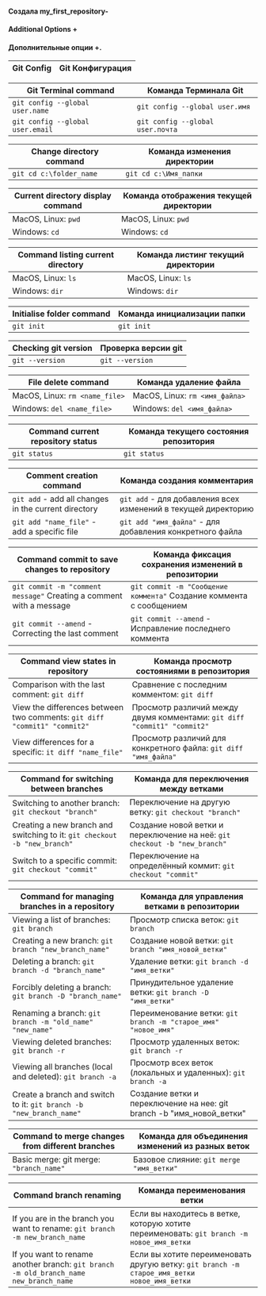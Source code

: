 #### Создала my_first_repository-

#### Additional Options + 

#### Дополнительные опции +.

|**Git Config**  |**Git Конфигурация**|
|----------------|---------------------|

|   **Git Terminal command**     |    **Команда Терминала Git**
|--------------------------------|--------------------------------|
|`git config --global user.name` |`git config --global user.имя`  |  
|`git config --global user.email`|`git config --global user.почта`|

|**Change directory command** |**Команда изменения директории**|
|-----------------------------|--------------------------------|
|`git cd c:\folder_name`      |`git cd c:\Имя_папки`           |

|**Current directory display command** |**Команда отображения текущей директории**|
|--------------------------------------|------------------------------------------|
|MacOS, Linux:  `pwd`                  |MacOS, Linux:  `pwd`                      |
|Windows:  `cd`                        |Windows:  `cd`                            |

|**Command listing  current directory**| **Команда листинг текущий директории**   |
|--------------------------------------|------------------------------------------|
|MacOS, Linux: `ls`                    |MacOS, Linux: `ls`                        |
| Windows: `dir`                       |Windows: `dir`                            |

|**Initialise folder command**| **Команда инициализации папки**|
|-----------------------------|--------------------------------|
|`git init`                   | `git init`                     |

|**Checking git version** | **Проверка версии git** |
|-------------------------|-------------------------|
|`git --version`          | `git --version`         |

| **File delete command**      |**Команда удаление файла**      |
|------------------------------|--------------------------------|
|MacOS, Linux: `rm <name_file>`|  MacOS, Linux: `rm <имя_файла>`|
|Windows: `del <name_file>`    |  Windows: `del <имя_файла>`    |

|**Command current repository status** | **Команда текущего состояния репозитория** |
|--------------------------------------|--------------------------------------------|
| `git status`                         | `git status`                               |

| **Comment creation command**                         | **Команда создания комментария**                             |
|------------------------------------------------------|--------------------------------------------------------------|
| `git add` - add all changes in the current directory |`git add` - для добавления всех изменений в текущей директорию|
| `git add "name_file"` -  add a specific file         |`git add "имя_файла"` - для добавления конкретного файла      | 

| **Command commit to save changes to repository**                     | **Команда фиксация сохранения изменений в репозитории**             |
|----------------------------------------------------------------------|---------------------------------------------------------------------|
|`git commit -m "comment message"` Creating a comment with a message   | `git commit -m "Сообщение коммента"` Создание коммента с сообщением |
|`git commit --amend` - Correcting the last comment                    | `git commit --amend` - Исправление последнего коммента              |

|**Command  view states in repository**                                   |  **Команда просмотр состояниями в репозитория**                        |
|-------------------------------------------------------------------------|------------------------------------------------------------------------|
|Comparison with the last comment: `git diff`                             |Сравнение с последним комментом: `git diff`                             |
|View the differences between two comments: `git diff "commit1" "commit2"`|Просмотр различий между двумя комментами: `git diff "commit1" "commit2"`|
|View differences for a specific: `it diff "name_file"`                   |Просмотр различий для конкретного файла: `git diff "имя_файла"`         |

|**Command for switching between branches**                               |   **Команда для переключения между ветками**                             |
|-------------------------------------------------------------------------|--------------------------------------------------------------------------|
|Switching to another branch: `git checkout "branch"`                     |Переключение на другую ветку: `git checkout "branch"`                     |
|Creating a new branch and switching to it: `git checkout -b "new_branch"`|Создание новой ветки и переключение на неё: `git checkout -b "new_branch"`|
|Switch to a specific commit: `git checkout "commit"`                     |Переключение на определённый коммит: `git checkout "commit"`              |

|**Command for managing branches in a repository**                  |   **Команда для управления ветками в репозитории**                  |
|-------------------------------------------------------------------|---------------------------------------------------------------------|
|Viewing a list of branches: `git branch`                           |Просмотр списка веток: `git branch`                                  |
|Creating a new branch: `git branch "new_branch_name"`              |Создание новой ветки: `git branch "имя_новой_ветки"`                 |
|Deleting a branch: `git branch -d "branch_name"`                   |Удаление ветки: `git branch -d "имя_ветки"`                          | 
|Forcibly deleting a branch: `git branch -D "branch_name"`          |Принудительное удаление ветки: `git branch -D "имя_ветки"`           |
|Renaming a branch: `git branch -m "old_name" "new_name"`           |Переименование ветки: `git branch -m "старое_имя" "новое_имя"`       |
|Viewing deleted branches: `git branch -r`                          |Просмотр удаленных веток: `git branch -r`                            |
|Viewing all branches (local and deleted): `git branch -a`          |Просмотр всех веток (локальных и удаленных): `git branch -a`         |
|Create a branch and switch to it: `git branch -b "new_branch_name"`|Создание ветки и переключение на нее: git branch -b "имя_новой_ветки"|

|**Сommand to merge changes from different branches**  |   **Команда для объединения изменений из разных веток**|
|------------------------------------------------------|--------------------------------------------------------|
|Basic merge: git merge: `"branch_name"`               |Базовое слияние: `git merge "имя_ветки"`                |

|**Command branch renaming**                                                          |  **Команда переименования ветки** |
|-------------------------------------------------------------------------------------|-----------------------------------|
|If you are in the branch you want to rename: `git branch -m new_branch_name`         |Если вы находитесь в ветке, которую хотите переименовать: `git branch -m новое_имя_ветки`|
|If you want to rename another branch: `git branch -m old_branch_name new_branch_name`|Если вы хотите переименовать другую ветку: `git branch -m старое_имя_ветки новое_имя_ветки`|